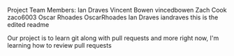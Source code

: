 Project Team Members:
Ian Draves
Vincent Bowen vincedbowen
Zach Cook zaco6003
Oscar Rhoades OscarRhoades
Ian Draves iandraves
this is the edited readme

Our project is to learn git along with pull requests and more
right now, I'm learning how to review pull requests

